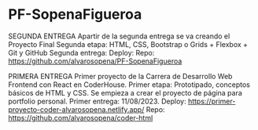 # PF-SopenaFigueroa

SEGUNDA ENTREGA 
Apartir de la segunda entrega se va creando el Proyecto Final 
Segunda etapa: HTML, CSS, Bootstrap o Grids + Flexbox + Git y GitHub
Segunda entrega:
Deploy:
Repo: https://github.com/alvarosopena/PF-SopenaFigueroa

PRIMERA ENTREGA 
Primer proyecto de la Carrera de Desarrollo Web Frontend con React en CoderHouse. 
Primer etapa: Prototipado, conceptos básicos de HTML y CSS. Se empieza a crear el proyecto de página para portfolio personal. 
Primer entrega: 11/08/2023. 
Deploy: https://primer-proyecto-coder-alvarosopena.netlify.app/ 
Repo: https://github.com/alvarosopena/coder-html


